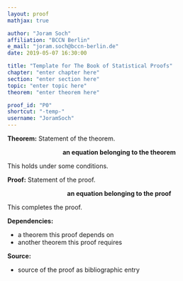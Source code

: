 ```yaml
---
layout: proof
mathjax: true

author: "Joram Soch"
affiliation: "BCCN Berlin"
e_mail: "joram.soch@bccn-berlin.de"
date: 2019-05-07 16:30:00

title: "Template for The Book of Statistical Proofs"
chapter: "enter chapter here"
section: "enter section here"
topic: "enter topic here"
theorem: "enter theorem here"

proof_id: "P0"
shortcut: "-temp-"
username: "JoramSoch"
---
```



**Theorem:** Statement of the theorem.

$$ \label{eq:Theorem}
\textbf{an equation belonging to the theorem}
$$

This holds under some conditions.


**Proof:** Statement of the proof.

$$ \label{eq:Proof}
\textbf{an equation belonging to the proof}
$$

This completes the proof.

$$\tag*{$\blacksquare$}$$


**Dependencies:**

- a theorem this proof depends on
- another theorem this proof requires


**Source:**

- source of the proof as bibliographic entry